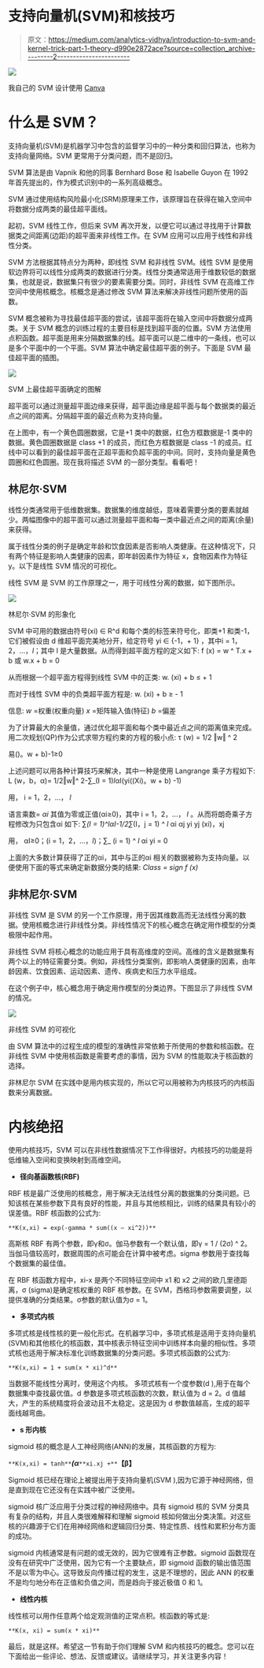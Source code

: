 # 支持向量机(SVM)和核技巧

> 原文：<https://medium.com/analytics-vidhya/introduction-to-svm-and-kernel-trick-part-1-theory-d990e2872ace?source=collection_archive---------2----------------------->

![](img/9d476b16e055c1e9ed5e87a37962979c.png)

我自己的 SVM 设计使用 [Canva](https://www.canva.com/)

# **什么是 SVM？**

支持向量机(SVM)是机器学习中包含的监督学习中的一种分类和回归算法，也称为支持向量网络。SVM 更常用于分类问题，而不是回归。

SVM 算法是由 Vapnik 和他的同事 Bernhard Bose 和 Isabelle Guyon 在 1992 年首先提出的，作为模式识别中的一系列高级概念。

SVM 通过使用结构风险最小化(SRM)原理来工作，该原理旨在获得在输入空间中将数据分成两类的最佳超平面线。

起初，SVM 线性工作，但后来 SVM 再次开发，以便它可以通过寻找用于计算数据类之间距离(边距)的超平面来非线性工作。在 SVM 应用可以应用于线性和非线性分类。

SVM 方法根据其特点分为两种，即线性 SVM 和非线性 SVM。线性 SVM 是使用软边界将可以线性分成两类的数据进行分类。线性分类通常适用于维数较低的数据集，也就是说，数据集只有很少的要素需要分类。同时，非线性 SVM 在高维工作空间中使用核概念。核概念是通过修改 SVM 算法来解决非线性问题所使用的函数。

SVM 概念被称为寻找最佳超平面的尝试，该超平面将在输入空间中将数据分成两类。关于 SVM 概念的训练过程的主要目标是找到超平面的位置。SVM 方法使用点积函数。超平面是用来分隔数据集的线。超平面可以是二维中的一条线，也可以是多个平面中的一个平面。SVM 算法中确定最佳超平面的例子。下面是 SVM 最佳超平面的插图。

![](img/d62c75029b8413dad201fd45ca988696.png)

SVM 上最佳超平面确定的图解

超平面可以通过测量超平面边缘来获得，超平面边缘是超平面与每个数据类的最近点之间的距离。分隔超平面的最近点称为支持向量。

在上图中，有一个黄色圆圈数据，它是+1 类中的数据，红色方框数据是-1 类中的数据。黄色圆圈数据是 class +1 的成员，而红色方框数据是 class -1 的成员。红线中可以看到的最佳超平面在正超平面和负超平面的中间。同时，支持向量是黄色圆圈和红色圆圈。现在我将描述 SVM 的一部分类型。看看吧！

## **林尼尔·SVM**

线性分类通常用于低维数据集。数据集的维度越低，意味着需要分类的要素就越少。两幅图像中的超平面可以通过测量超平面和每一类中最近点之间的距离(余量)来获得。

属于线性分类的例子是确定年龄和饮食因素是否影响人类健康。在这种情况下，只有两个特征是影响人类健康的因素，即年龄因素作为特征 x，食物因素作为特征 y。以下是线性 SVM 情况的可视化。

线性 SVM 是 SVM 的工作原理之一，用于可线性分离的数据，如下图所示。

![](img/cdb927da6d3efd20f85d157d871933fb.png)

林尼尔·SVM 的形象化

SVM 中可用的数据由符号(xi) ∈ R^d 和每个类的标签来符号化，即类+1 和类-1，它们被假设由 d 维超平面完美地分开，给定符号 yi ∈ {-1，+ 1} ，其中i = 1，2，…，*l*；其中 l 是大量数据。从而得到超平面方程的定义如下:
f (x) = w ^ T.x + b 或 w.x + b = 0

从而根据一个超平面方程得到线性 SVM 中的正类:
w. (xi) + b ≤ + 1

而对于线性 SVM 中的负类超平面方程是:
w. (xi) + b ≥ - 1

信息:
*w* =权重(权重向量)
*x* =矩阵输入值(特征)
*b* =偏差

为了计算最大的余量值，通过优化超平面和每个类中最近点之间的距离值来完成。用二次规划(QP)作为公式求带方程约束的方程的极小点:
τ (w) = 1/2 ‖w‖ ^ 2

易()。w + b)-1≥0

上述问题可以用各种计算技巧来解决，其中一种是使用 Langrange 乘子方程如下:
L (w，b，α)= 1/2‖w‖^ 2-∑_(I = 1)*l*αI(yi((Xi)。w + b) -1)

用，
i = 1，2，…， *l*

语言乘数= *αi* 其值为零或正值(αi≥0)，其中 i = 1，2，…， *l* 。从而将朗奇乘子方程修改为只包含αi 如下:
∑_(I = 1)^*l*αI-1/2∑_(I，j = 1) ^ *l* αi αj yi yj (xi)，xj

用，
αI≥0；(i = 1，2，…，*l*)；∑_ (i = 1) ^ *l* αi yi = 0

上面的大多数计算获得了正的αi，其中与正的αi 相关的数据被称为支持向量。以便使用下面的等式来确定新数据分类的结果:
*Class = sign f (x)*

## **非林尼尔·SVM**

非线性 SVM 是 SVM 的另一个工作原理，用于因其维数高而无法线性分离的数据。使用核概念进行非线性分类。非线性情况下的核心概念在确定用作模型的分类极限中起作用。

非线性 SVM 将核心概念的功能应用于具有高维度的空间。高维的含义是数据集有两个以上的特征需要分类。例如，非线性分类案例，即影响人类健康的因素，由年龄因素、饮食因素、运动因素、遗传、疾病史和压力水平组成。

在这个例子中，核心概念用于确定用作模型的分类边界。下图显示了非线性 SVM 的情况。

![](img/7c1dd99ec60d231b5312115823c20220.png)

非线性 SVM 的可视化

由 SVM 算法中的过程生成的模型的准确性非常依赖于所使用的参数和核函数。在非线性 SVM 中使用核函数是需要考虑的事情，因为 SVM 的性能取决于核函数的选择。

非林尼尔 SVM 在实践中是用内核实现的，所以它可以用被称为内核技巧的内核函数来分离数据。

# **内核绝招**

使用内核技巧，SVM 可以在非线性数据情况下工作得很好。内核技巧的功能是将低维输入空间和变换映射到高维空间。

*   **径向基函数核(RBF)**

RBF 核是最广泛使用的核概念，用于解决无法线性分离的数据集的分类问题。已知该核在某些参数下具有良好的性能，并且与其他核相比，训练的结果具有较小的误差值。RBF 核函数的公式为:

`**K(x,xi) = exp(-gamma * sum((x – xi^2))**`

高斯核 RBF 有两个参数，即γ和σ。伽马参数有一个默认值，即γ = 1 / (2σ) ^ 2。当伽马值较高时，数据周围的点可能会在计算中被考虑。sigma 参数用于查找每个数据集的最佳值。

在 RBF 核函数方程中，xi-x 是两个不同特征空间中 x1 和 x2 之间的欧几里德距离，σ (sigma)是确定核权重的 RBF 核参数。在 SVM，西格玛参数需要调整，以提供准确的分类结果。σ参数的默认值为σ = 1。

*   **多项式内核**

多项式核是线性核的更一般化形式。在机器学习中，多项式核是适用于支持向量机(SVM)和其他核化的核函数，其中核表示特征空间中训练样本向量的相似性。多项式核也适用于解决标准化训练数据集的分类问题。多项式核函数的公式为:

`**K(x,xi) = 1 + sum(x * xi)^d**`

当数据不能线性分离时，使用这个内核。
多项式核有一个度参数(d ),用于在每个数据集中查找最优值。d 参数是多项式核函数的次数，默认值为 d = 2。d 值越大，产生的系统精度将会波动且不太稳定。这是因为 d 参数值越高，生成的超平面线越弯曲。

*   **s 形内核**

sigmoid 核的概念是人工神经网络(ANN)的发展，其核函数的方程为:

`**K(x,xi) = tanh**`***(α***`**xi.xj +**`**【β】**

Sigmoid 核已经在理论上被提出用于支持向量机(SVM ),因为它源于神经网络，但是直到现在它还没有在实践中被广泛使用。

sigmoid 核广泛应用于分类过程的神经网络中。具有 sigmoid 核的 SVM 分类具有复杂的结构，并且人类很难解释和理解 sigmoid 核如何做出分类决策。对这些核的兴趣源于它们在用神经网络和逻辑回归分类、特定性质、线性和累积分布方面的成功。

sigmoid 内核通常是有问题的或无效的，因为它很难有正参数。sigmoid 函数现在没有在研究中广泛使用，因为它有一个主要缺点，即 sigmoid 函数的输出值范围不是以零为中心。这导致反向传播过程的发生，这是不理想的，因此 ANN 的权重不是均匀地分布在正值和负值之间，而是趋向于接近极值 0 和 1。

*   **线性内核**

线性核可以用作任意两个给定观测值的正常点积。核函数的等式是:

`**K(x, xi) = sum(x * xi)**`

最后，就是这样。希望这一节有助于你们理解 SVM 和内核技巧的概念。您可以在下面给出一些评论、想法、反馈或建议。请继续学习，并关注更多内容！